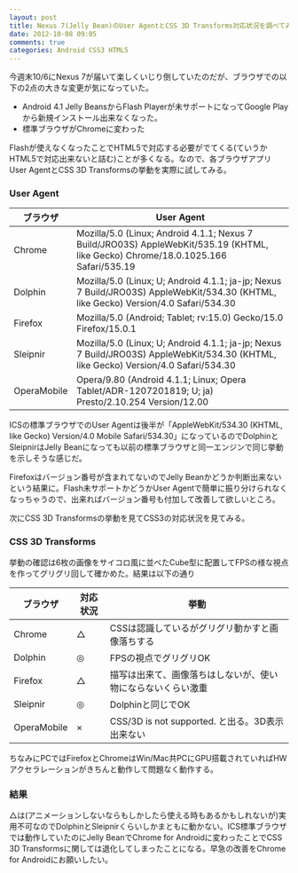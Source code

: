 ```yaml
---
layout: post
title: Nexus 7(Jelly Bean)のUser AgentとCSS 3D Transforms対応状況を調べてみた
date: 2012-10-08 09:05
comments: true
categories: Android CSS3 HTML5
---
```

今週末10/6にNexus 7が届いて楽しくいじり倒していたのだが、ブラウザでの以下の2点の大きな変更が気になっていた。

* Android 4.1 Jelly BeansからFlash Playerが未サポートになってGoogle Playから新規インストール出来なくなった。
* 標準ブラウザがChromeに変わった

Flashが使えなくなったことでHTML5で対応する必要がでてくる(ていうかHTML5で対応出来ないと詰む)ことが多くなる。なので、各ブラウザアプリUser AgentとCSS 3D Transformsの挙動を実際に試してみる。

### User Agent

ブラウザ | User Agent
---------|------------
Chrome | Mozilla/5.0 (Linux; Android 4.1.1; Nexus 7 Build/JRO03S) AppleWebKit/535.19 (KHTML, like Gecko) Chrome/18.0.1025.166 Safari/535.19
Dolphin | Mozilla/5.0 (Linux; U; Android 4.1.1; ja-jp; Nexus 7 Build/JRO03S) AppleWebKit/534.30 (KHTML, like Gecko) Version/4.0 Safari/534.30
Firefox | Mozilla/5.0 (Android; Tablet; rv:15.0) Gecko/15.0 Firefox/15.0.1
Sleipnir | Mozilla/5.0 (Linux; U; Android 4.1.1; ja-jp; Nexus 7 Build/JRO03S) AppleWebKit/534.30 (KHTML, like Gecko) Version/4.0 Safari/534.30
OperaMobile | Opera/9.80 (Android 4.1.1; Linux; Opera Tablet/ADR-1207201819; U; ja) Presto/2.10.254 Version/12.00

ICSの標準ブラウザでのUser Agentは後半が「AppleWebKit/534.30 (KHTML, like Gecko) Version/4.0 Mobile Safari/534.30」になっているのでDolphinとSleipnirはJelly Beanになっても以前の標準ブラウザと同一エンジンで同じ挙動を示しそうな感じだ。

Firefoxはバージョン番号が含まれてないのでJelly Beanかどうか判断出来ないという結果に。Flash未サポートかどうかUser Agentで簡単に振り分けられなくなっちゃうので、出来ればバージョン番号も付加して改善して欲しいところ。

次にCSS 3D Transformsの挙動を見てCSS3の対応状況を見てみる。

### CSS 3D Transforms

挙動の確認は6枚の画像をサイコロ風に並べたCube型に配置してFPSの様な視点を作ってグリグリ回して確かめた。結果は以下の通り

ブラウザ | 対応状況 | 挙動
-------------|--------------|---------
Chrome | △ |  CSSは認識しているがグリグリ動かすと画像落ちする
Dolphin | ◎ | FPSの視点でグリグリOK
Firefox | △ | 描写は出来て、画像落ちはしないが、使い物にならないくらい激重
Sleipnir | ◎ | Dolphinと同じでOK
OperaMobile | × | CSS/3D is not supported. と出る。3D表示出来ない

ちなみにPCではFirefoxとChromeはWin/Mac共PCにGPU搭載されていればHWアクセラレーションがきちんと動作して問題なく動作する。

### 結果

△は(アニメーションしないならもしかしたら使える時もあるかもしれないが)実用不可なのでDolphinとSleipnirくらいしかまともに動かない。ICS標準ブラウザでは動作していたのにJelly BeanでChrome for Androidに変わったことでCSS 3D Transformsに関しては退化してしまったことになる。早急の改善をChrome for Androidにお願いしたい。
